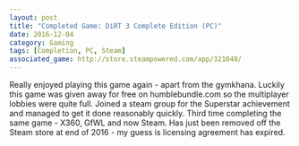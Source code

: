 ```yaml
---
layout: post
title: "Completed Game: DiRT 3 Complete Edition (PC)"
date: 2016-12-04
category: Gaming
tags: [Completion, PC, Steam]
associated_game: http://store.steampowered.com/app/321040/
---
```


Really enjoyed playing this game again - apart from the gymkhana.
Luckily this game was given away for free on humblebundle.com so the multiplayer lobbies were quite full.
Joined a steam group for the Superstar achievement and managed to get it done reasonably quickly.
Third time completing the same game - X360, GfWL and now Steam.
Has just been removed off the Steam store at end of 2016 - my guess is licensing agreement has expired.